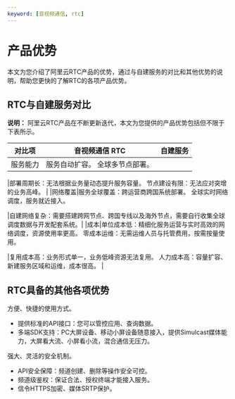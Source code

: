 ```yaml
---
keyword: [音视频通信, rtc]
---
```


# 产品优势

本文为您介绍了阿里云RTC产品的优势，通过与自建服务的对比和其他优势的说明，帮助您更快的了解RTC的各项产品优势。

## RTC与自建服务对比

**说明：** 阿里云RTC产品在不断更新迭代，本文为您提供的产品优势包括但不限于下表所示。

|对比项|音视频通信 RTC|自建服务|
|---|---------|----|
|服务能力|服务自动扩容。 全球多节点部署。

|部署周期长：无法根据业务量动态提升服务容量。 节点建设有限：无法应对突增的业务高峰。 |
|网络覆盖|服务全球覆盖：跨运营商跨国系统部署。 全球实时网络调度，服务就近接入。

|自建网络复杂：需要搭建跨网节点、跨国专线以及海外节点，需要自行收集全球调度数据与开发配套系统。|
|成本|单位成本低：精细化服务运营与实时高效的网络调度，资源使用率更高。 零成本运维：无需运维人员与托管费用，按需按量使用。

|复用成本高：业务形式单一，业务低峰资源无法复用。 人力成本高：容量扩容、新建服务区域和运维，成本很高。 |

## RTC具备的其他各项优势

方便、快捷的使用方式。

-   提供标准的API接口：您可以管控应用、查询数据。
-   多端SDK支持：PC大屏设备、移动小屏设备随意接入，提供Simulcast媒体能力，大屏看大流、小屏看小流，混合通信无压力。

强大、灵活的安全机制。

-   API安全保障：频道创建、删除等操作安全可控。
-   频道级鉴权：保证合法、授权终端才能接入服务。
-   信令HTTPS加密、媒体SRTP保护。

